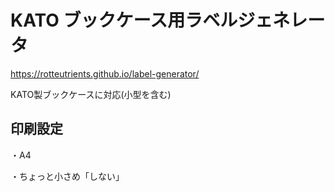 # KATO ブックケース用ラベルジェネレータ

https://rotteutrients.github.io/label-generator/

KATO製ブックケースに対応(小型を含む)

## 印刷設定
・A4

・ちょっと小さめ「しない」
